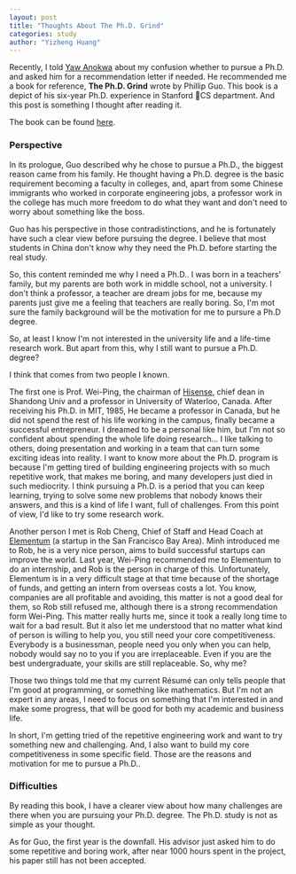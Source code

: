 ```yaml
---
layout: post
title: "Thoughts About The Ph.D. Grind"
categories: study
author: "Yizheng Huang"
---
```


Recently, I told [Yaw Anokwa](http://anokwa.com/) about my confusion whether to pursue a Ph.D. and asked him for a recommendation letter if needed. He recommended me a book for reference, __The Ph.D. Grind__ wrote by Phillip Guo. This book is a depict of his six-year Ph.D. experience in Stanford CS department. And this post is something I thought after reading it.

The book can be found [here](http://pgbovine.net/PhD-memoir-prologue.htm).

### Perspective 

In its prologue, Guo described why he chose to pursue a Ph.D., the biggest reason came from his family. He thought having a Ph.D. degree is the basic requirement becoming a faculty in colleges, and, apart from some Chinese immigrants who worked in corporate engineering jobs, a professor work in the college has much more freedom to do what they want and don't need to worry about something like the boss.

Guo has his perspective in those contradistinctions, and he is fortunately have such a clear view before pursuing the degree. I believe that most students in China don't know why they need the Ph.D. before starting the real study.

So, this content reminded me why I need a Ph.D.. I was born in a teachers' family, but my parents are both work in middle school, not a university. I don't think a professor, a teacher are dream jobs for me, because my parents just give me a feeling that teachers are really boring. So, I'm mot sure the family background will be the motivation for me to pursure a Ph.D degree.

So, at least I know I'm not interested in the university life and a life-time research work. But apart from this, why I still want to pursue a Ph.D. degree?

I think that comes from two people I known. 

The first one is Prof. Wei-Ping, the chairman of [Hisense](https://en.wikipedia.org/wiki/Hisense), chief dean in Shandong Univ and a professor in University of Waterloo, Canada. After receiving his Ph.D. in MIT, 1985, He became a professor in Canada, but he did not spend the rest of his life working in the campus, finally became a successful entrepreneur. I dreamed to be a personal like him, but I'm not so confident about spending the whole life doing research... I like talking to others, doing presentation and working in a team that can turn some exciting ideas into reality. I want to know more about the Ph.D. program is because I'm getting tired of building engineering projects with so much repetitive work, that makes me boring, and many developers just died in such mediocrity. I think pursuing a Ph.D. is a period that you can keep learning, trying to solve some new problems that nobody knows their answers, and this is a kind of life I want, full of challenges. From this point of view, I'd like to try some research work. 

Another person I met is Rob Cheng, Chief of Staff and Head Coach at [Elementum](https://www.elementum.com/) (a startup in the San Francisco Bay Area). Minh introduced me to Rob, he is a very nice person, aims to build successful startups can improve the world. Last year, Wei-Ping recommended me to Elementum to do an internship, and Rob is the person in charge of this. Unfortunately, Elementum is in a very difficult stage at that time because of the shortage of funds, and getting an intern from overseas costs a lot. You know, companies are all profitable and avoiding, this matter is not a good deal for them, so Rob still refused me, although there is a strong recommendation form Wei-Ping. This matter really hurts me, since it took a really long time to wait for a bad result. But it also let me understood that no matter what kind of person is willing to help you, you still need your core competitiveness. Everybody is a businessman, people need you only when you can help, nobody would say no to you if you are irreplaceable. Even if you are the best undergraduate, your skills are still replaceable. So, why me?

Those two things told me that my current Résumé can only tells people that I'm good at programming, or something like mathematics. But I'm not an expert in any areas, I need to focus on something that I'm interested in and make some progress, that will be good for both my academic and business life.

In short, I'm getting tried of the repetitive engineering work and want to try something new and challenging. And, I also want to build my core competitiveness in some specific field. Those are the reasons and motivation for me to pursue a Ph.D..


### Difficulties

By reading this book, I have a clearer view about how many challenges are there when you are pursuing your Ph.D. degree. The Ph.D. study is not as simple as your thought.

As for Guo, the first year is the downfall. His advisor just asked him to do some repetitive and boring work, after near 1000 hours spent in the project, his paper still has not been accepted.





